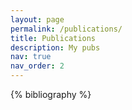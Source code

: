 ```yaml
---
layout: page
permalink: /publications/
title: Publications
description: My pubs
nav: true
nav_order: 2
---
```


<!-- _pages/publications.md -->
<div class="publications">

{% bibliography %}

</div>
